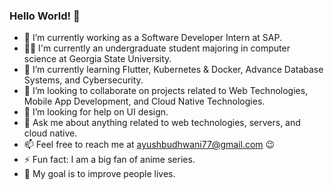 ### Hello World! 👋


- 🔭 I’m currently working as a Software Developer Intern at SAP.
- :student: I'm currently an undergraduate student majoring in computer science at Georgia State University.
- 🌱 I’m currently learning Flutter, Kubernetes & Docker, Advance Database Systems, and Cybersecurity.
- 👯 I’m looking to collaborate on projects related to Web Technologies, Mobile App Development, and Cloud Native Technologies.
- 🤔 I’m looking for help on UI design.
- 💬 Ask me about anything related to web technologies, servers, and cloud native.
- 📫 Feel free to reach me at ayushbudhwani77@gmail.com :wink:
- ⚡ Fun fact: I am a big fan of anime series.
- :triangular_flag_on_post: My goal is to improve people lives. 

